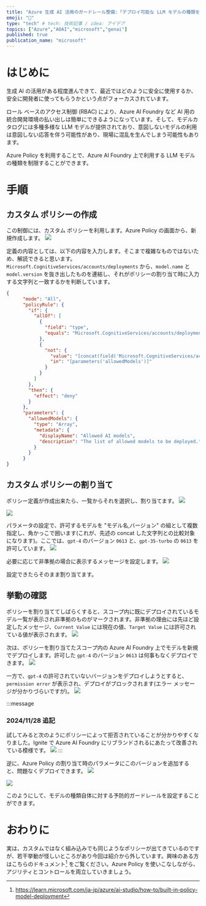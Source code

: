 ```yaml
---
title: "Azure 生成 AI 活用のガードレール整備:「デプロイ可能な LLM モデルの種類を制限する」編"
emoji: "🍩"
type: "tech" # tech: 技術記事 / idea: アイデア
topics: ["Azure","AOAI","microsoft","genai"]
published: true
publication_name: "microsoft"
---
```


# はじめに
生成 AI の活用がある程度進んできて、最近ではどのように安全に使用するか、安全に開発者に使ってもらうかという点がフォーカスされています。

ロール ベースのアクセス制御 (RBAC) により、Azure AI Foundry など AI 用の統合開発環境の払い出しは簡単にできるようになっています。そして、モデルカタログには多種多様な LLM モデルが提供されており、意図しないモデルの利用は意図しない応答を伴う可能性があり、現場に混乱を生んでしまう可能性もあります。

Azure Policy を利用することで、Azure AI Foundry 上で利用する LLM モデルの種類を制限することができます。

# 手順

## カスタム ポリシーの作成
この制御には、カスタム ポリシーを利用します。Azure Policy の画面から、新規作成します。
![](/images/20241115-modelcontrol/modelgov01.png)

定義の内容としては、以下の内容を入力します。そこまで複雑なものではないため、解読できると思います。`Microsoft.CognitiveServices/accounts/deployments` から、`model.name` と `model.version` を抜き出したものを連結し、それがポリシーの割り当て時に入力する文字列と一致するかを判断しています。
```json
{
      "mode": "All",
      "policyRule": {
        "if": {
          "allOf": [
            {
              "field": "type",
              "equals": "Microsoft.CognitiveServices/accounts/deployments"
            },
            {
              "not": {
                "value": "[concat(field('Microsoft.CognitiveServices/accounts/deployments/model.name'), ',', field('Microsoft.CognitiveServices/accounts/deployments/model.version'))]",
                "in": "[parameters('allowedModels')]"
              }
            }
          ]
        },
        "then": {
          "effect": "deny"
        }
      },
      "parameters": {
        "allowedModels": {
          "type": "Array",
          "metadata": {
            "displayName": "Allowed AI models",
            "description": "The list of allowed models to be deployed."
          }
        }
      }
}
```

## カスタム ポリシーの割り当て
ポリシー定義が作成出来たら、一覧からそれを選択し、割り当てます。
![](/images/20241115-modelcontrol/modelgov02.png)

![](/images/20241115-modelcontrol/modelgov03.png)

パラメータの設定で、許可するモデルを "モデル名,バージョン" の組として複数指定し、角かっこで囲います(これが、先述の concat した文字列との比較対象になります)。ここでは、`gpt-4` のバージョン `0613` と、`gpt-35-turbo` の `0613` を許可しています。
![](/images/20241115-modelcontrol/modelgov04.png)

必要に応じて非準拠の場合に表示するメッセージを設定します。
![](/images/20241115-modelcontrol/modelgov05.png)

設定できたらそのまま割り当てます。

## 挙動の確認
ポリシーを割り当ててしばらくすると、スコープ内に既にデプロイされているモデル一覧が表示され非準拠のものがマークされます。非準拠の理由には先ほど設定したメッセージ、`Current Value` には現在の値、`Target Value` には許可されている値が表示されます。
![](/images/20241115-modelcontrol/modelgov06.png)

次は、ポリシーを割り当てたスコープ内の Azure AI Foundry 上でモデルを新規でデプロイします。許可した `gpt-4` のバージョン `0613` は何事もなくデプロイできます。
![](/images/20241115-modelcontrol/modelgov07.png)

一方で、`gpt-4` の許可されていないバージョンをデプロイしようとすると、`permission error` が表示され、デプロイがブロックされます(エラー メッセージが分かりづらいですが)。
![](/images/20241115-modelcontrol/modelgov08.png)

:::message
### 2024/11/28 追記
試してみると次のようにポリシーによって拒否されていることが分かりやすくなりました。Ignite で Azure AI Foundry にリブランドされるにあたって改善されている模様です。
![](/images/20241115-modelcontrol/update01.png)
:::

逆に、Azure Policy の割り当て時のパラメータにこのバージョンを追加すると、問題なくデプロイできます。
![](/images/20241115-modelcontrol/modelgov09.png)

![](/images/20241115-modelcontrol/modelgov10.png)

このようにして、モデルの種類自体に対する予防的ガードレールを設定することができます。

# おわりに
実は、カスタムではなく組み込みでも同じようなポリシーが出てきているのですが、若干挙動が怪しいところがあり今回は紹介から外しています。興味のある方はこちらのドキュメント[^1] をご覧ください。Azure Policy を使いこなしながら、アジリティとコントロールを両立していきましょう。

[^1]: https://learn.microsoft.com/ja-jp/azure/ai-studio/how-to/built-in-policy-model-deployment